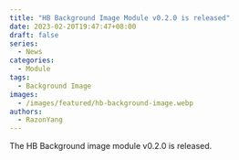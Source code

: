 ```yaml
---
title: "HB Background Image Module v0.2.0 is released"
date: 2023-02-20T19:47:47+08:00
draft: false
series:
  - News
categories:
  - Module
tags:
  - Background Image
images:
  - /images/featured/hb-background-image.webp
authors:
  - RazonYang
---
```


The HB Background image module v0.2.0 is released.

<!--more-->
